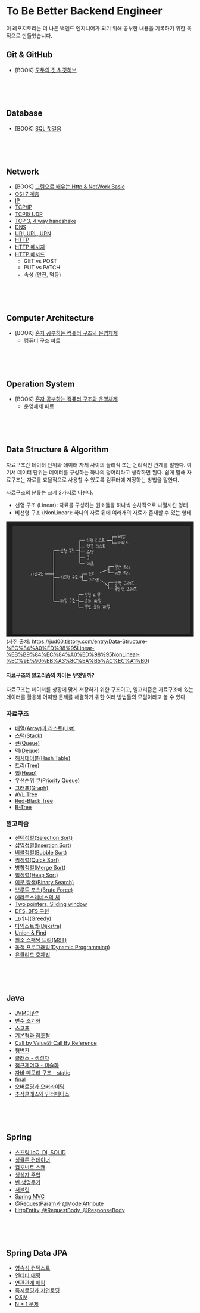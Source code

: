 # To Be Better Backend Engineer

이 레포지토리는 더 나은 백엔드 엔지니어가 되기 위해 공부한 내용을 기록하기 위한 목적으로 만들었습니다.

## Git & GitHub

- [BOOK] [모두의 깃 & 깃허브](/book/git-for-everyone/readme.md)

<br>
<br>
<br>

## Database

- [BOOK] [SQL 첫걸음](/book/sql-first-step/readme.md)

<br>
<br>
<br>

## Network

- [BOOK] [그림으로 배우는 Http & NetWork Basic](/book/http_network_basic/readme.md)
- [OSI 7 계층](/record/network/OSI%207%20계층.md)
- [IP](/record/network/ip.md)
- [TCP/IP](/record/network/tcp_ip.md)
- [TCP와 UDP](/record/network/tcp-udp.md)
- [TCP 3, 4 way handshake](/record/network/3-4-way-handshake.md)
- [DNS](/record/network/dns.md)
- [URI, URL, URN](/record/network/uri.md)
- [HTTP](/record/network/http.md)
- [HTTP 메시지](/record/network/http-message.md)
- [HTTP 메서드](/record/network/http-method.md)
  - GET vs POST
  - PUT vs PATCH
  - 속성 (안전, 멱등)

<br>
<br>
<br>

## Computer Architecture

- [BOOK] [혼자 공부하는 컴퓨터 구조와 운영체제](/book/os-for-self-study/computer-structure.md)
  - 컴퓨터 구조 파트

<br>
<br>
<br>

## Operation System

- [BOOK] [혼자 공부하는 컴퓨터 구조와 운영체제](/book/os-for-self-study/operating-system.md)
  - 운영체제 파트

<br>
<br>
<br>

## Data Structure & Algorithm

자료구조란 데이터 단위와 데이터 자체 사이의 물리적 또는 논리적인 관계를 말한다. 여기서 데이터 단위는 데이터를 구성하는 하나의 덩어리라고 생각하면 된다. 쉽게 말해 자료구조는 자료를 효율적으로 사용할 수 있도록 컴퓨터에 저장하는 방법을 말한다.

자료구조의 분류는 크게 2가지로 나뉜다.

- 선형 구조 (Linear): 자료를 구성하는 원소들을 하나씩 순차적으로 나열시킨 형태
- 비선형 구조 (NonLinear): 하나의 자료 뒤에 여러개의 자료가 존재할 수 있는 형태

![data-structure-1](/images/data-structure-1.png)
(사진 출처: https://jud00.tistory.com/entry/Data-Structure-%EC%84%A0%ED%98%95Linear-%EB%B9%84%EC%84%A0%ED%98%95NonLinear-%EC%9E%90%EB%A3%8C%EA%B5%AC%EC%A1%B0)

#### 자료구조와 알고리즘의 차이는 무엇일까?

자료구조는 데이터를 상황에 맞게 저장하기 위한 구조이고, 일고리즘은 자료구조에 있는 데이터를 활용해 어떠한 문제를 해결하기 위한 여러 방법들의 모임이라고 볼 수 있다.

### 자료구조

- [배열(Array)과 리스트(List)](/record/data-structure/array-list.md)
- [스택(Stack)](https://azurealstn.tistory.com/37)
- [큐(Queue)](https://azurealstn.tistory.com/38)
- [덱(Deque)](https://azurealstn.tistory.com/151)
- [해시테이블(Hash Table)](https://azurealstn.tistory.com/146)
- [트리(Tree)](https://azurealstn.tistory.com/143)
- [힙(Heap)](https://azurealstn.tistory.com/144)
- [우선순위 큐(Priority Queue)](https://azurealstn.tistory.com/158)
- [그래프(Graph)](https://azurealstn.tistory.com/145)
- [AVL Tree](https://azurealstn.tistory.com/153)
- [Red-Black Tree](https://azurealstn.tistory.com/154)
- [B-Tree](https://azurealstn.tistory.com/155)

### 알고리즘

- [선택정렬(Selection Sort)](https://azurealstn.tistory.com/156)
- [삽입정렬(Insertion Sort)](https://azurealstn.tistory.com/157)
- [버블정렬(Bubble Sort)](https://azurealstn.tistory.com/29)
- [퀵정렬(Quick Sort)](https://azurealstn.tistory.com/149)
- [병합정렬(Merge Sort)](https://azurealstn.tistory.com/34)
- [힙정렬(Heap Sort)](https://azurealstn.tistory.com/159)
- [이분 탐색(Binary Search)](/record/algorithm/binary-search.md)
- [브루트 포스(Brute Force)](/record/algorithm/brute-force.md)
- [에라토스테네스의 체](/record/algorithm/eratos.md)
- [Two pointers, Sliding window](/record/algorithm/two-p-sliding-w.md)
- [DFS, BFS 구현](/record/algorithm/dfs-bfs.md)
- [그리디(Greedy)](/record/algorithm/greedy.md)
- [다익스트라(Dijkstra)](/record/algorithm/dijkstra.md)
- [Union & Find](/record/algorithm/union-find.md)
- [최소 스패닝 트리(MST)](/record/algorithm/mst.md)
- [동적 프로그래밍(Dynamic Programming)](/record/algorithm/dp.md)
- [유클리드 호제법](/record/algorithm/Euclidean.md)

<br>
<br>
<br>

## Java

- [JVM이란?](https://azurealstn.tistory.com/136)
- [변수 초기화](/record/language/java/variable-init.md)
- [스코프](/record/language/java/scope.md)
- [기본형과 참조형](/record/language/java/primitive-reference.md)
- [Call by Value와 Call By Reference](/record/language/java/call-by-value.md)
- [형변환](/record/language/java/type-casting.md)
- [클래스 - 생성자](/record/language/java/class.md)
- [접근제어자 - 캡슐화](/record/language/java/access-modifier.md)
- [자바 메모리 구조 - static](/record/language/java/java-memory.md)
- [final](/record/language/java/final.md)
- [오버로딩과 오버라이딩](/record/language/java/overloading-overriding.md)
- [추상클래스와 인터페이스](/record/language/java/abstract-interface.md)

<br>
<br>
<br>

## Spring

- [스프링 IoC, DI, SOLID](https://azurealstn.tistory.com/126)
- [싱글톤 컨테이너](/record/framework/spring/singleton.md)
- [컴포넌트 스캔](/record/framework/spring/componentscan.md)
- [생성자 주입](https://azurealstn.tistory.com/135)
- [빈 생명주기](/record/framework/spring/bean-lifecycle.md)
- [서블릿](https://azurealstn.tistory.com/137)
- [Spring MVC](https://azurealstn.tistory.com/138)
- [@RequestParam과 @ModelAttribute](https://azurealstn.tistory.com/139)
- [HttpEntity, @RequestBody, @ResponseBody](https://azurealstn.tistory.com/140)

<br>
<br>
<br>

## Spring Data JPA

- [영속성 컨텍스트](/record/framework/spring-data-jpa/persistence.md)
- [엔티티 매핑](/record/framework/spring-data-jpa/entity-mapping.md)
- [연관관계 매핑](/record/framework/spring-data-jpa/relation-mapping.md)
- [즉시로딩과 지연로딩](/record/framework/spring-data-jpa/eager-lazy.md)
- [OSIV](/record/framework/spring-data-jpa/osiv.md)
- [N + 1 문제](/record/framework/spring-data-jpa/n+1.md)
